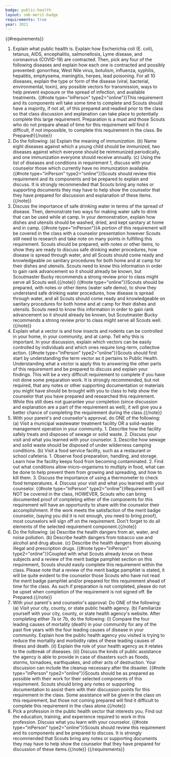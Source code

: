 ```yaml
---
badge: public-health
layout: smb-merit-badge
requirements: true
year: 2021
---
```


{{#requirements}}
1. Explain what public health is. Explain how Escherichia coli (E. coli), tetanus, AIDS, encephalitis, salmonellosis, Lyme disease, and coronavirus (COVID-19) are contracted. Then, pick any four of the following diseases and explain how each one is contracted and possibly prevented: gonorrhea, West Nile virus, botulism, influenza, syphilis, hepatitis, emphysema, meningitis, herpes, lead poisoning. For all 10 diseases, explain the type or form of the disease (viral, bacterial, environmental, toxin), any possible vectors for transmission, ways to help prevent exposure or the spread of infection, and available treatments.
{{#note type="inPerson" type2="online"}}This requirement and its components will take some time to complete and Scouts should have a majority, if not all, of this prepared and readied prior to the class so that class discussion and explanation can take place to potentially complete this large requirement. Preparation is a must and those Scouts who do not prepare ahead of time for this requirement will find it difficult, if not impossible, to complete this requirement in the class. Be Prepared!{{/note}}
2. Do the following:
    (a) Explain the meaning of *immunization*.
    (b) Name eight diseases against which a young child should be immunized, two diseases against which everyone should be reimmunized periodically, and one immunization everyone should receive annually.
    (c) Using the list of diseases and conditions in requirement 1, discuss with your counselor those which currently have no immunization available.
{{#note type="inPerson" type2="online"}}Scouts should review this requirement and its components and be prepared to explain and discuss. It is strongly recommended that Scouts bring any notes or supporting documents they may have to help show the counselor that they have prepared for discussion and explanation of these items.{{/note}}
3. Discuss the importance of safe drinking water in terms of the spread of disease. Then, demonstrate two ways for making water safe to drink that can be used while at camp. In your demonstration, explain how dishes and utensils should be washed, dried, and kept sanitary at home and in camp.
{{#note type="inPerson"}}A portion of this requirement will be covered in the class with a counselor presentation however Scouts still need to research and take note on many points in fulfilling this requirement. Scouts should be prepared, with notes or other items, to show they are ready to discuss safe drinking water procedures, how disease is spread through water, and all Scouts should come ready and knowledgeable on sanitary procedures for both home and at camp for their dishes and utensils. Scouts need to know this information in order to gain rank advancement so it should already be known, but Scoutmaster Bucky recommends a strong review prior to class might serve all Scouts well.{{/note}}
{{#note type="online"}}Scouts should be prepared, with notes or other items (water safe demo), to show they understand safe drinking water procedures, how disease is spread through water, and all Scouts should come ready and knowledgeable on sanitary procedures for both home and at camp for their dishes and utensils. Scouts need to know this information in order to gain rank advancement so it should already be known, but Scoutmaster Bucky recommends a strong review prior to class might serve all Scouts well.{{/note}}
4. Explain what a vector is and how insects and rodents can be controlled in your home, in your community, and at camp. Tell why this is important. In your discussion, explain which vectors can be easily controlled by individuals and which ones require long-term, collective action.
{{#note type="inPerson" type2="online"}}Scouts should first start by understanding the term vector as it pertains to Public Health. Understanding what a vector is apply this to answering the other parts of this requirement and be prepared to discuss and explain your findings. This will be a very difficult requirement to complete if you have not done some preparation work. It is strongly recommended, but not required, that any notes or other supporting documentation or materials you might have should be brought with you to class to help show the counselor that you have prepared and researched this requirement. While this still does not guarantee your completion (since discussion and explanation are a part of the requirement as well), it will give you a better chance of completing the requirement during the class.{{/note}}
5. With your parent's and counselor's approval, do ONE of the following:
    (a) Visit a municipal wastewater treatment facility OR a solid-waste management operation in your community.
        1. Describe how the facility safely treats and disposes of sewage or solid waste.
        2. Discuss your visit and what you learned with your counselor.
        3. Describe how sewage and solid waste should be disposed of under wilderness camping conditions.
    (b) Visit a food service facility, such as a restaurant or school cafeteria.
        1. Observe food preparation, handling, and storage. Learn how the facility keeps food from becoming contaminated.
        2. Find out what conditions allow micro-organisms to multiply in food, what can be done to help prevent them from growing and spreading, and how to kill them.
        3. Discuss the importance of using a thermometer to check food temperatures.
        4. Discuss your visit and what you learned with your counselor.
{{#note type="inPerson" type2="online"}}Requirement 5 will NOT be covered in the class, HOWEVER, Scouts who can bring documented proof of completing either of the components for this requirement will have an opportunity to share with the counselor their accomplishment. If the work meets the satisfaction of the merit badge counselor, (saying you did it is not enough, you need to bring proof), most counselors will sign off on the requirement. Don't forget to do all elements of the selected requirement component.{{/note}}
6. Do the following:
    (a) Describe the health dangers from air, water, and noise pollution.
    (b) Describe health dangers from tobacco use and alcohol and drug abuse.
    (c) Describe the health dangers from abusing illegal and prescription drugs.
{{#note type="inPerson" type2="online"}}Coupled with what Scouts already know on these subjects and a review of the merit badge pamphlet section on this requirement, Scouts should easily complete this requirement within the class. Please note that a review of the merit badge pamphlet is stated, it will be quite evident to the counselor those Scouts who have not read the merit badge pamphlet and/or prepared for this requirement ahead of time for the class. As such if preparation is not completed, please do not be upset when completion of the requirement is not signed off. Be Prepared.{{/note}}
7. With your parent's and counselor's approval:
    Do ONE of the following:
    (a) Visit your city, county, or state public health agency.
    (b) Familiarize yourself with your city, county, or state health agency's website.
    After completing either 7a or 7b, do the following:
        (i) Compare the four leading causes of mortality (death) in your community for any of the past five years with the four leading causes of disease in your community. Explain how the public health agency you visited is trying to reduce the mortality and morbidity rates of these leading causes of illness and death.
        (ii) Explain the role of your health agency as it relates to the outbreak of diseases.
        (iii) Discuss the kinds of public assistance the agency is able to provide in case of disasters such as floods, storms, tornadoes, earthquakes, and other acts of destruction. Your discussion can include the cleanup necessary after the disaster.
{{#note type="inPerson" type2="online"}}Scouts should be as prepared as possible with their work for their selected components of this requirement. Scouts should bring any notes or supporting documentation to assist them with their discussion points for this requirement in the class. Some assistance will be given in the class on this requirement, but those not coming prepared will find it difficult to complete this requirement in the class alone.{{/note}}
8. Pick a profession in the public health sector that interests you. Find out the education, training, and experience required to work in this profession. Discuss what you learn with your counselor.
{{#note type="inPerson" type2="online"}}Scouts should review this requirement and its components and be prepared to discuss. It is strongly recommended that Scouts bring any notes or supporting documents they may have to help show the counselor that they have prepared for discussion of these items.{{/note}}
{{/requirements}}
